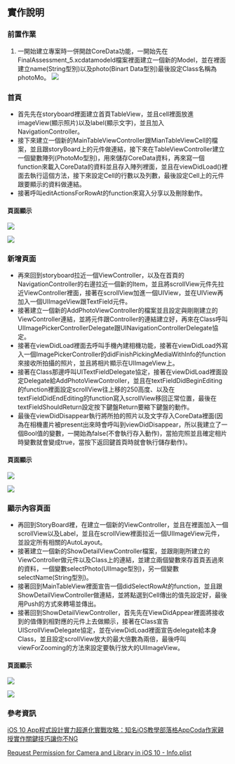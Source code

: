 ## 實作說明
### 前置作業
1. 一開始建立專案時一併開啟CoreData功能，一開始先在FinalAssessment_5.xcdatamodeld檔案裡面建立一個新的Model，並在裡面建立name(String型別)以及photo(Binart Data型別)最後設定Class名稱為photoMo。
![](https://github.com/qwer810520/FinalAssessment-cameraTableView/blob/master/FinalAssessment-5/Assets.xcassets/CoreData.imageset/CoreData.png)

### 首頁
- 首先先在storyboard裡面建立首頁TableView，並且cell裡面放進imageView(顯示照片)以及label(顯示文字)，並且加入NavigationController。
- 接下來建立一個新的MainTableViewController跟MianTableViewCell的檔案，並且跟storyBoard上的元件做連結，接下來在TableViewController建立一個變數陣列(PhotoMo型別)，用來儲存CoreData資料，再來寫一個function來載入CoreData的資料並且存入陣列裡面，並且在viewDidLoad()裡面去執行這個方法，接下來設定Cell的行數以及列數，最後設定Cell上的元件跟要顯示的資料做連結。
- 接著呼叫editActionsForRowAt的function來寫入分享以及刪除動作。

#### 頁面顯示
![](https://github.com/qwer810520/FinalAssessment-cameraTableView/blob/master/FinalAssessment-5/Assets.xcassets/1.imageset/1.PNG)

![](https://github.com/qwer810520/FinalAssessment-cameraTableView/blob/master/FinalAssessment-5/Assets.xcassets/1-2.imageset/1-2.PNG)

### 新增頁面
- 再來回到storyboard拉近一個ViewController，以及在首頁的NavigationController的右邊拉近一個新的Item，並且將scrollView元件先拉近ViewController裡面，接著在scrollView加進一個UIView，並在UIView再加入一個UIImageView跟TextField元件。
- 接著建立一個新的AddPhotoViewController的檔案並且設定與剛剛建立的ViewController連結，並將元件跟Controller的連結建立好，再來在Class呼叫UIImagePickerControllerDelegate跟UINavigationControllerDelegate協定。
- 接著在viewDidLoad裡面去呼叫手機內建相機功能，接著在viewDidLoad外寫入一個ImagePickerController的didFinishPickingMediaWithInfo的function來接收所拍攝的照片，並且將相片顯示在UIImageView上。
- 接著在Class那邊呼叫UITextFieldDelegate協定，接著在viewDidLoad裡面設定Delegate給AddPhotoViewController，並且在textFieldDidBeginEditing的function裡面設定scrollView往上移的250高度、以及在textFieldDidEndEditing的function寫入scrollView移回正常位置，最後在textFieldShouldReturn設定按下鍵盤Return要縮下鍵盤的動作。
- 最後在viewDidDisappear執行將所拍的照片以及文字存入CoreData裡面(因為在相機畫片被present出來時會呼叫到viewDidDisappear，所以我建立了一個Bool值的變數，一開始為false(不會執行存入動作)，當拍完照並且確定相片時變數就會變成true，當按下返回鍵首頁時就會執行儲存動作)。

#### 頁面顯示
![](https://github.com/qwer810520/FinalAssessment-cameraTableView/blob/master/FinalAssessment-5/Assets.xcassets/2.imageset/2.PNG)

![](https://github.com/qwer810520/FinalAssessment-cameraTableView/blob/master/FinalAssessment-5/Assets.xcassets/2-1.imageset/2-1.PNG)

### 顯示內容頁面
- 再回到StoryBoard裡，在建立一個新的ViewController，並且在裡面加入一個scrollView以及Label，並且在scrollView裡面拉近一個UIImageView元件，並設定所有相關的AutoLayout。
- 接著建立一個新的ShowDetailViewController檔案，並跟剛剛所建立的ViewController做元件以及Class上的連結，並建立兩個變數來存首頁丟過來的資料，一個變數selectPhoto(UIImage型別)，另一個變數selectName(String型別)。
- 接著回到MainTableView裡面宣告一個didSelectRowAt的function，並且跟ShowDetailViewController做連結，並將點選到Cell傳出的值先設定好，最後用Push的方式來轉場並傳出。
- 接著回到ShowDetailViewController，首先先在ViewDidAppear裡面將接收到的值傳到相對應的元件上去做顯示，接著在Class宣告UIScrollViewDelegate協定，並在viewDidLoad裡面宣告delegate給本身Class，並且設定scrollView放大的最大倍數為兩倍，最後呼叫viewForZooming的方法來設定要執行放大的UIImageView。

#### 頁面顯示
![](https://github.com/qwer810520/FinalAssessment-cameraTableView/blob/master/FinalAssessment-5/Assets.xcassets/3.imageset/3.PNG)

![](https://github.com/qwer810520/FinalAssessment-cameraTableView/blob/master/FinalAssessment-5/Assets.xcassets/3-1.imageset/3-1.PNG)



### 參考資訊
[iOS 10 App程式設計實力超進化實戰攻略：知名iOS教學部落格AppCoda作家親授實作關鍵技巧讓你不NG](http://www.books.com.tw/products/0010736555)

[Request Permission for Camera and Library in iOS 10 - Info.plist](http://stackoverflow.com/questions/39631256/request-permission-for-camera-and-library-in-ios-10-info-plist)